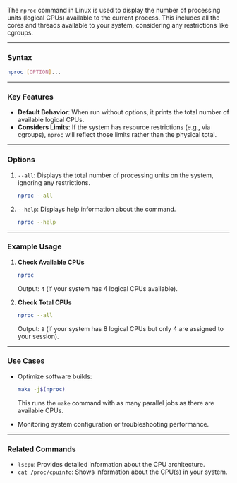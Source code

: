 The `nproc` command in Linux is used to display the number of processing units (logical CPUs) available to the current process. This includes all the cores and threads available to your system, considering any restrictions like cgroups.

---

### **Syntax**
```bash
nproc [OPTION]...
```

---

### **Key Features**
- **Default Behavior**: When run without options, it prints the total number of available logical CPUs.
- **Considers Limits**: If the system has resource restrictions (e.g., via cgroups), `nproc` will reflect those limits rather than the physical total.

---

### **Options**
1. `--all`: Displays the total number of processing units on the system, ignoring any restrictions.
   ```bash
   nproc --all
   ```

2. `--help`: Displays help information about the command.
   ```bash
   nproc --help
   ```

---

### **Example Usage**
1. **Check Available CPUs**
   ```bash
   nproc
   ```
   Output: `4` (if your system has 4 logical CPUs available).

2. **Check Total CPUs**
   ```bash
   nproc --all
   ```
   Output: `8` (if your system has 8 logical CPUs but only 4 are assigned to your session).

---

### **Use Cases**
- Optimize software builds:
  ```bash
  make -j$(nproc)
  ```
  This runs the `make` command with as many parallel jobs as there are available CPUs.

- Monitoring system configuration or troubleshooting performance.

---

### **Related Commands**
- `lscpu`: Provides detailed information about the CPU architecture.
- `cat /proc/cpuinfo`: Shows information about the CPU(s) in your system.
